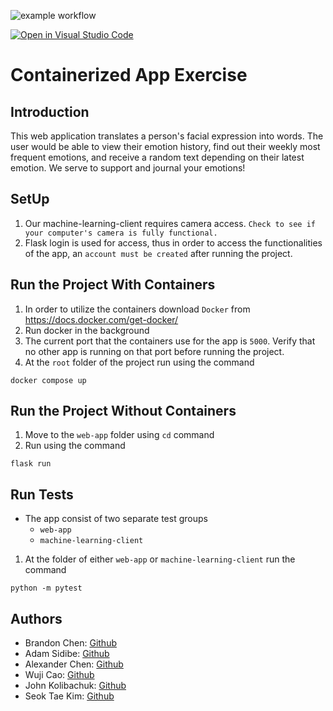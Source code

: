 ![example workflow](https://github.com/software-students-fall2022/python-package-exercise-project-3-team-7/actions/workflows/build.yaml/badge.svg)

[![Open in Visual Studio Code](https://classroom.github.com/assets/open-in-vscode-c66648af7eb3fe8bc4f294546bfd86ef473780cde1dea487d3c4ff354943c9ae.svg)](https://classroom.github.com/online_ide?assignment_repo_id=9334112&assignment_repo_type=AssignmentRepo)
# Containerized App Exercise
## Introduction
This web application translates a person's facial expression into words. The user would be able to view their emotion history, find out their weekly most frequent emotions, and receive a random text depending on their latest emotion. We serve to support and journal your emotions!

## SetUp
1. Our machine-learning-client requires camera access. `Check to see if your computer's camera is fully functional.`
2. Flask login is used for access, thus in order to access the functionalities of the app, an `account must be created` after running the project.

## Run the Project With Containers
1. In order to utilize the containers download `Docker` from https://docs.docker.com/get-docker/
2. Run docker in the background
3. The current port that the containers use for the app is `5000`. Verify that no other app is running on that port before running the project.
4. At the `root` folder of the project run using the command
```
docker compose up
```

## Run the Project Without Containers
1. Move to the `web-app` folder using `cd` command
2. Run using the command
```
flask run
```

## Run Tests
- The app consist of two separate test groups 
    - `web-app`
    - `machine-learning-client`
1. At the folder of either `web-app` or `machine-learning-client` run the command
```
python -m pytest
```
## Authors
- Brandon Chen: [Github]()
- Adam Sidibe: [Github]()
- Alexander Chen: [Github]()
- Wuji Cao: [Github]()
- John Kolibachuk: [Github](https://github.com/jkolib)
- Seok Tae Kim: [Github](https://github.com/seoktaekim)